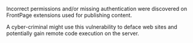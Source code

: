 Incorrect permissions and/or missing authentication were discovered on
FrontPage extensions used for publishing content.



A cyber-criminal might use this vulnerability to deface web sites and
potentially gain remote code execution on the server.